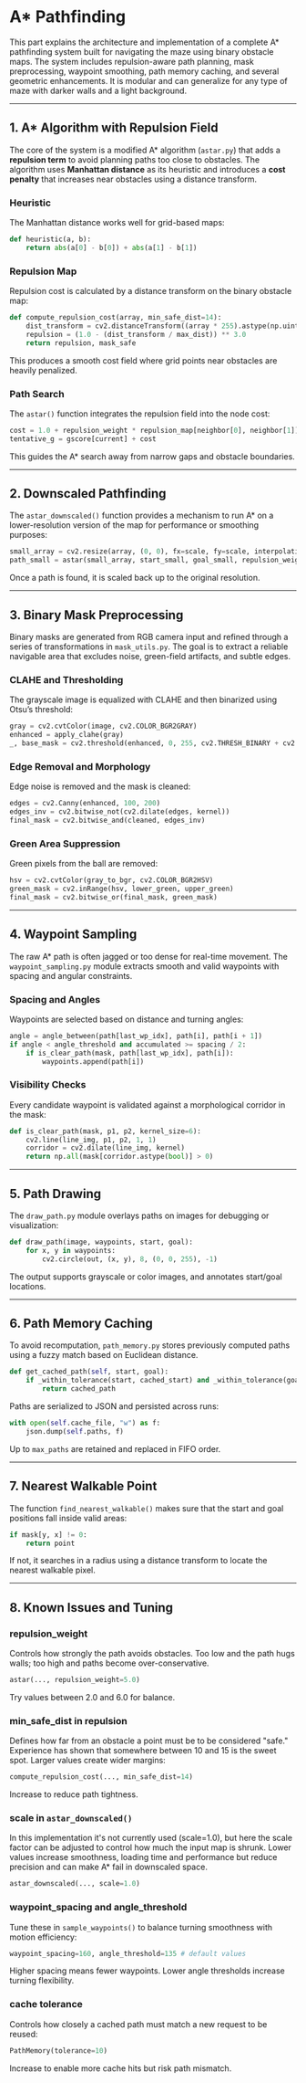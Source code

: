 # A* Pathfinding

This part explains the architecture and implementation of a complete A* pathfinding system built for navigating the maze using binary obstacle maps. The system includes repulsion-aware path planning, mask preprocessing, waypoint smoothing, path memory caching, and several geometric enhancements. It is modular and can generalize for any type of maze with darker walls and a light background.

---

## 1. A* Algorithm with Repulsion Field

The core of the system is a modified A* algorithm (`astar.py`) that adds a **repulsion term** to avoid planning paths too close to obstacles. The algorithm uses **Manhattan distance** as its heuristic and introduces a **cost penalty** that increases near obstacles using a distance transform.

### Heuristic

The Manhattan distance works well for grid-based maps:

```python
def heuristic(a, b):
    return abs(a[0] - b[0]) + abs(a[1] - b[1])
```

### Repulsion Map

Repulsion cost is calculated by a distance transform on the binary obstacle map:

```python
def compute_repulsion_cost(array, min_safe_dist=14):
    dist_transform = cv2.distanceTransform((array * 255).astype(np.uint8), cv2.DIST_L2, 3)
    repulsion = (1.0 - (dist_transform / max_dist)) ** 3.0
    return repulsion, mask_safe
```

This produces a smooth cost field where grid points near obstacles are heavily penalized.

### Path Search

The `astar()` function integrates the repulsion field into the node cost:

```python
cost = 1.0 + repulsion_weight * repulsion_map[neighbor[0], neighbor[1]]
tentative_g = gscore[current] + cost
```

This guides the A* search away from narrow gaps and obstacle boundaries.

---

## 2. Downscaled Pathfinding

The `astar_downscaled()` function provides a mechanism to run A* on a lower-resolution version of the map for performance or smoothing purposes:

```python
small_array = cv2.resize(array, (0, 0), fx=scale, fy=scale, interpolation=cv2.INTER_NEAREST)
path_small = astar(small_array, start_small, goal_small, repulsion_weight)
```

Once a path is found, it is scaled back up to the original resolution.

---

## 3. Binary Mask Preprocessing

Binary masks are generated from RGB camera input and refined through a series of transformations in `mask_utils.py`. The goal is to extract a reliable navigable area that excludes noise, green-field artifacts, and subtle edges.

### CLAHE and Thresholding

The grayscale image is equalized with CLAHE and then binarized using Otsu’s threshold:

```python
gray = cv2.cvtColor(image, cv2.COLOR_BGR2GRAY)
enhanced = apply_clahe(gray)
_, base_mask = cv2.threshold(enhanced, 0, 255, cv2.THRESH_BINARY + cv2.THRESH_OTSU)
```

### Edge Removal and Morphology

Edge noise is removed and the mask is cleaned:

```python
edges = cv2.Canny(enhanced, 100, 200)
edges_inv = cv2.bitwise_not(cv2.dilate(edges, kernel))
final_mask = cv2.bitwise_and(cleaned, edges_inv)
```

### Green Area Suppression

Green pixels from the ball are removed:

```python
hsv = cv2.cvtColor(gray_to_bgr, cv2.COLOR_BGR2HSV)
green_mask = cv2.inRange(hsv, lower_green, upper_green)
final_mask = cv2.bitwise_or(final_mask, green_mask)
```

---

## 4. Waypoint Sampling

The raw A* path is often jagged or too dense for real-time movement. The `waypoint_sampling.py` module extracts smooth and valid waypoints with spacing and angular constraints.

### Spacing and Angles

Waypoints are selected based on distance and turning angles:

```python
angle = angle_between(path[last_wp_idx], path[i], path[i + 1])
if angle < angle_threshold and accumulated >= spacing / 2:
    if is_clear_path(mask, path[last_wp_idx], path[i]):
        waypoints.append(path[i])
```

### Visibility Checks

Every candidate waypoint is validated against a morphological corridor in the mask:

```python
def is_clear_path(mask, p1, p2, kernel_size=6):
    cv2.line(line_img, p1, p2, 1, 1)
    corridor = cv2.dilate(line_img, kernel)
    return np.all(mask[corridor.astype(bool)] > 0)
```

---

## 5. Path Drawing

The `draw_path.py` module overlays paths on images for debugging or visualization:

```python
def draw_path(image, waypoints, start, goal):
    for x, y in waypoints:
        cv2.circle(out, (x, y), 8, (0, 0, 255), -1)
```

The output supports grayscale or color images, and annotates start/goal locations.

---

## 6. Path Memory Caching

To avoid recomputation, `path_memory.py` stores previously computed paths using a fuzzy match based on Euclidean distance.

```python
def get_cached_path(self, start, goal):
    if _within_tolerance(start, cached_start) and _within_tolerance(goal, cached_goal):
        return cached_path
```

Paths are serialized to JSON and persisted across runs:

```python
with open(self.cache_file, "w") as f:
    json.dump(self.paths, f)
```

Up to `max_paths` are retained and replaced in FIFO order.

---

## 7. Nearest Walkable Point

The function `find_nearest_walkable()` makes sure that the start and goal positions fall inside valid areas:

```python
if mask[y, x] != 0:
    return point
```

If not, it searches in a radius using a distance transform to locate the nearest walkable pixel.

---

## 8. Known Issues and Tuning

### repulsion_weight

Controls how strongly the path avoids obstacles. Too low and the path hugs walls; too high and paths become over-conservative.

```python
astar(..., repulsion_weight=5.0)
```

Try values between 2.0 and 6.0 for balance.

### min_safe_dist in repulsion

Defines how far from an obstacle a point must be to be considered "safe." Experience has shown that somewhere between 10 and 15 is the sweet spot. Larger values create wider margins:

```python
compute_repulsion_cost(..., min_safe_dist=14)
```

Increase to reduce path tightness.

### scale in `astar_downscaled()`

In this implementation it's not currently used (scale=1.0), but here the scale factor can be adjusted to control how much the input map is shrunk. Lower values increase smoothness, loading time and performance but reduce precision and can make A* fail in downscaled space.

```python
astar_downscaled(..., scale=1.0)
```

### waypoint_spacing and angle_threshold

Tune these in `sample_waypoints()` to balance turning smoothness with motion efficiency:

```python
waypoint_spacing=160, angle_threshold=135 # default values
```

Higher spacing means fewer waypoints. Lower angle thresholds increase turning flexibility.

### cache tolerance

Controls how closely a cached path must match a new request to be reused:

```python
PathMemory(tolerance=10)
```

Increase to enable more cache hits but risk path mismatch.